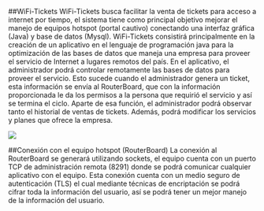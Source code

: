 ##WiFi-Tickets
WiFi-Tickets busca facilitar la venta de tickets para acceso a internet por tiempo, el sistema tiene como principal objetivo mejorar el manejo de equipos hotspot (portal cautivo) conectando una interfaz gráfica (Java) y base de datos (Mysql). WiFi-Tickets consistirá principalmente en la creación de un aplicativo en el lenguaje de programación java para la optimización de las bases de datos que maneja una empresa para proveer el servicio de Internet a lugares remotos del país. En el aplicativo, el administrador podrá controlar remotamente las bases de datos para proveer el servicio. Esto sucede cuando el administrador genera un ticket, esta información se envía al RouterBoard, que con la información proporcionada le da los permisos a la persona que requirió el servicio y así se termina el ciclo. Aparte de esa función, el administrador podrá observar tanto el historial de ventas de tickets. Además, podrá modificar los servicios y planes que ofrece la empresa.

![](https://s11.postimg.org/ky2zoed2b/Captura.png)

##Conexión con el equipo hotspot (RouterBoard)
La conexión al RouterBoard se generará utilizando sockets, el equipo cuenta con un puerto TCP de administración remota (8291) donde se podrá comunicar cualquier aplicativo con el equipo. Esta conexión cuenta con un medio seguro de autenticación (TLS) el cual mediante técnicas de encriptación se podrá cifrar toda la información del usuario, así se podrá tener un mejor manejo de la información del usuario.
